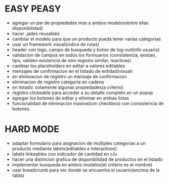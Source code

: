# EASY PEASY
- agregar un par de propiedades mas a ambos modelos(entre ellas disponibilidad)
- hacer .jades reusables
- cambiar el modelo para que un producto pueda tener varias categorias
- usar un framework visual(indice de rutas)
- header con logo, campo de busqueda y boton de log-out(info usuario)
- validacion de campos en todos los formuarios (consistencia, existan, tipo, validen existencia de otro registro similar, reactivas)
- cambiar los placeholders en editar a valores editables
- mensajes de confirmacion en el listado de entidad(visual)
- en eliminacion de registro un mensaje de confirmacion
- eliminacion de registro categoria en cadena
- en listado: solamente algunas propiedades(a criterio)
- registro clickeable para acceder a su detalle completo en un popup
- agregar los botones de editar y eliminar en ambas listas
- funcionalidad de eliminacion masiva(con checkbox) con consistencia de botones

# HARD MODE
- adaptar formulario para asignacion de multiples categorias a un producto mediante labels(editables e interactivos)
- labels linkeables con indicador de cantidad en c/u
- hacer una distincion grafica de disponibilidad de productos en el listado
- implementar busqueda en ambos modelos(el criterio es el nombre)
- usar breadcrumb para ver donde se encuentra el usuario(encima de la tabla)
